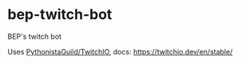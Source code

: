# bep-twitch-bot
BEP's twitch bot

Uses [PythonistaGuild/TwitchIO](https://github.com/PythonistaGuild/TwitchIO), docs: https://twitchio.dev/en/stable/
